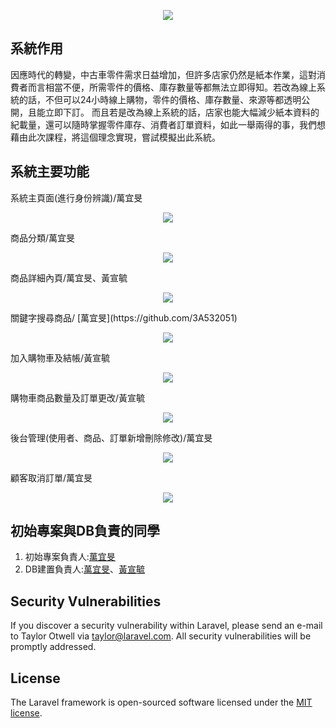 <p align="center"><img src="https://i.imgur.com/3sa8Llu.png"></p>

## 系統作用
因應時代的轉變，中古車零件需求日益增加，但許多店家仍然是紙本作業，這對消費者而言相當不便，所需零件的價格、庫存數量等都無法立即得知。若改為線上系統的話，不但可以24小時線上購物，零件的價格、庫存數量、來源等都透明公開，且能立即下訂。
而且若是改為線上系統的話，店家也能大幅減少紙本資料的紀載量，還可以隨時掌握零件庫存、消費者訂單資料，如此一舉兩得的事，我們想藉由此次課程，將這個理念實現，嘗試模擬出此系統。

## 系統主要功能
系統主頁面(進行身份辨識)/萬宜旻
<p align="center"><img src="https://i.imgur.com/d0kpTWU.png"></p>
商品分類/萬宜旻
<p align="center"><img src="https://i.imgur.com/PIf2eyY.png"></p>
商品詳細內頁/萬宜旻、黃宣毓
<p align="center"><img src="https://i.imgur.com/INsyBPq.png"></p>
關鍵字搜尋商品/ [萬宜旻](https://github.com/3A532051)
<p align="center"><img src="https://i.imgur.com/glibvjs.png"></p>
加入購物車及結帳/黃宣毓
<p align="center"><img src="https://i.imgur.com/3jdQuHT.png"></p>
購物車商品數量及訂單更改/黃宣毓
<p align="center"><img src="https://i.imgur.com/bzX8y1k.png"></p>
後台管理(使用者、商品、訂單新增刪除修改)/萬宜旻
<p align="center"><img src="https://i.imgur.com/Y6FSH6C.png"></p>
顧客取消訂單/萬宜旻
<p align="center"><img src="https://i.imgur.com/hXBxHwj.png"></p>



## 初始專案與DB負責的同學

1. 初始專案負責人:[萬宜旻](https://github.com/3A532051)
2. DB建置負責人:[萬宜旻](https://github.com/3A532051)、[黃宣毓](https://github.com/3A532053)

## Security Vulnerabilities

If you discover a security vulnerability within Laravel, please send an e-mail to Taylor Otwell via [taylor@laravel.com](mailto:taylor@laravel.com). All security vulnerabilities will be promptly addressed.

## License

The Laravel framework is open-sourced software licensed under the [MIT license](https://opensource.org/licenses/MIT).
